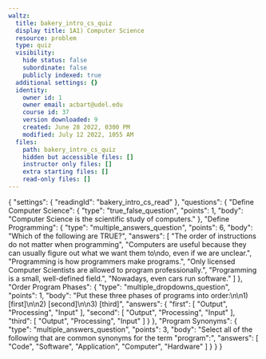 ```yaml
---
waltz:
  title: bakery_intro_cs_quiz
  display title: 1A1) Computer Science
  resource: problem
  type: quiz
  visibility:
    hide status: false
    subordinate: false
    publicly indexed: true
  additional settings: {}
  identity:
    owner id: 1
    owner email: acbart@udel.edu
    course id: 37
    version downloaded: 9
    created: June 28 2022, 0300 PM
    modified: July 12 2022, 1055 AM
  files:
    path: bakery_intro_cs_quiz
    hidden but accessible files: []
    instructor only files: []
    extra starting files: []
    read-only files: []
---
```

{
  "settings": {
    "readingId": "bakery_intro_cs_read"
  },
  "questions": {
    "Define Computer Science": {
      "type": "true_false_question",
      "points": 1,
      "body": "Computer Science is the scientific study of computers."
    },
    "Define Programming": {
      "type": "multiple_answers_question",
      "points": 6,
      "body": "Which of the following are TRUE?",
      "answers": [
        "The order of instructions do not matter when programming",
        "Computers are useful because they can usually figure out what we want them to\ndo, even if we are unclear.",
        "Programming is how programmers make programs.",
        "Only licensed Computer Scientists are allowed to program professionally.",
        "Programming is a small, well-defined field.",
        "Nowadays, even cars run software."
      ]
    },
    "Order Program Phases": {
      "type": "multiple_dropdowns_question",
      "points": 1,
      "body": "Put these three phases of programs into order:\n\n1) [first]\n\n2) [second]\n\n3) [third]",
      "answers": {
        "first": [
          "Output",
          "Processing",
          "Input"
        ],
        "second": [
          "Output",
          "Processing",
          "Input"
        ],
        "third": [
          "Output",
          "Processing",
          "Input"
        ]
      }
    },
    "Program Synonyms": {
      "type": "multiple_answers_question",
      "points": 3,
      "body": "Select all of the following that are common synonyms for the term \"program\":",
      "answers": [
        "Code",
        "Software",
        "Application",
        "Computer",
        "Hardware"
      ]
    }
  }
}